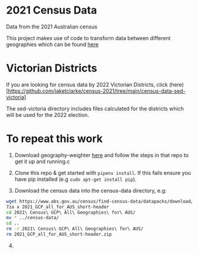 # 2021 Census Data
Data from the 2021 Australian census

This project makes use of code to transform data between different geographies which can be found [here](https://github.com/jaketclarke/geography-weighter/)

# Victorian Districts

If you are looking for census data by 2022 Victorian Districts, click (here)[https://github.com/jaketclarke/census-2021/tree/main/census-data-sed-victoria]

The sed-victoria directory includes files calculated for the districts which will be used for the 2022 election.

# To repeat this work

1. Download geography-weighter [here](https://github.com/jaketclarke/geography-weighter/) and follow the steps in that repo to get it up and running.c

2. Clone this repo & get started with `pipenv install`. If this fails ensure you have pip installed (e.g `sudo apt-get install pip`).

3. Download the census data into the census-data directory, e.g:

```bash
wget https://www.abs.gov.au/census/find-census-data/datapacks/download/2021_GCP_all_for_AUS_short-header.zip
7za x 2021_GCP_all_for_AUS_short-header
cd 2021\ Census\ GCP\ All\ Geographies\ for\ AUS/
mv * ../census-data/
cd ..
rm -r 2021\ Census\ GCP\ All\ Geographies\ for\ AUS/
rm 2021_GCP_all_for_AUS_short-header.zip
```

4.